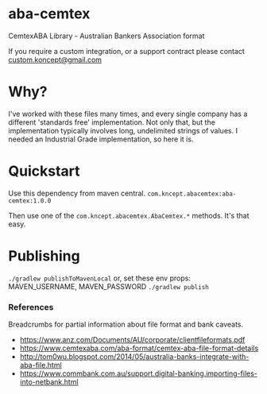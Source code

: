 # aba-cemtex
CemtexABA Library - Australian Bankers Association format

If you require a custom integration, or a support contract please contact custom.koncept@gmail.com

# Why?
I've worked with these files many times, and every single company has a different 'standards free' implementation.
Not only that, but the implementation typically involves long, undelimited strings of values.
I needed an Industrial Grade implementation, so here it is.

# Quickstart
Use this dependency from maven central.
    `com.kncept.abacemtex:aba-cemtex:1.0.0`

Then use one of the `com.kncept.abacemtex.AbaCemtex.*` methods. It's that easy.

# Publishing
`./gradlew publishToMavenLocal`
or, set these env props: MAVEN_USERNAME, MAVEN_PASSWORD
`./gradlew publish`

### References
Breadcrumbs for partial information about file format and bank caveats.
* https://www.anz.com/Documents/AU/corporate/clientfileformats.pdf
* https://www.cemtexaba.com/aba-format/cemtex-aba-file-format-details
* http://tom0wu.blogspot.com/2014/05/australia-banks-integrate-with-aba-file.html
* https://www.commbank.com.au/support.digital-banking.importing-files-into-netbank.html
